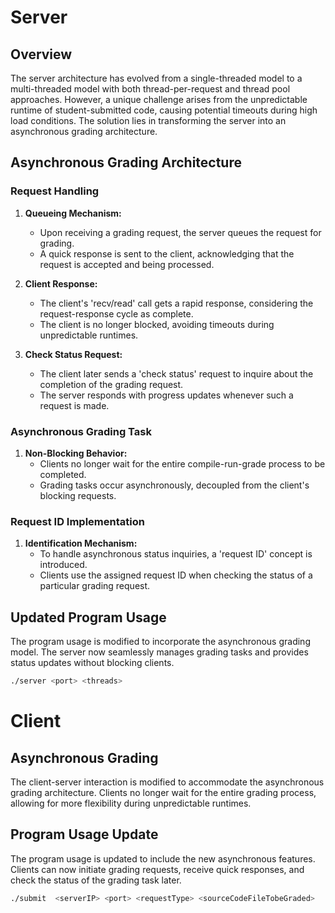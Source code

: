 # Server

## Overview

The server architecture has evolved from a single-threaded model to a multi-threaded model with both thread-per-request and thread pool approaches. However, a unique challenge arises from the unpredictable runtime of student-submitted code, causing potential timeouts during high load conditions. The solution lies in transforming the server into an asynchronous grading architecture.

## Asynchronous Grading Architecture

### Request Handling

1. **Queueing Mechanism:**
   - Upon receiving a grading request, the server queues the request for grading.
   - A quick response is sent to the client, acknowledging that the request is accepted and being processed.

2. **Client Response:**
   - The client's 'recv/read' call gets a rapid response, considering the request-response cycle as complete.
   - The client is no longer blocked, avoiding timeouts during unpredictable runtimes.

3. **Check Status Request:**
   - The client later sends a 'check status' request to inquire about the completion of the grading request.
   - The server responds with progress updates whenever such a request is made.

### Asynchronous Grading Task

1. **Non-Blocking Behavior:**
   - Clients no longer wait for the entire compile-run-grade process to be completed.
   - Grading tasks occur asynchronously, decoupled from the client's blocking requests.

### Request ID Implementation

1. **Identification Mechanism:**
   - To handle asynchronous status inquiries, a 'request ID' concept is introduced.
   - Clients use the assigned request ID when checking the status of a particular grading request.

## Updated Program Usage

The program usage is modified to incorporate the asynchronous grading model. The server now seamlessly manages grading tasks and provides status updates without blocking clients.

```bash
./server <port> <threads>
```


# Client

## Asynchronous Grading

The client-server interaction is modified to accommodate the asynchronous grading architecture. Clients no longer wait for the entire grading process, allowing for more flexibility during unpredictable runtimes.

## Program Usage Update

The program usage is updated to include the new asynchronous features. Clients can now initiate grading requests, receive quick responses, and check the status of the grading task later.

```bash
./submit  <serverIP> <port> <requestType> <sourceCodeFileTobeGraded>
```


